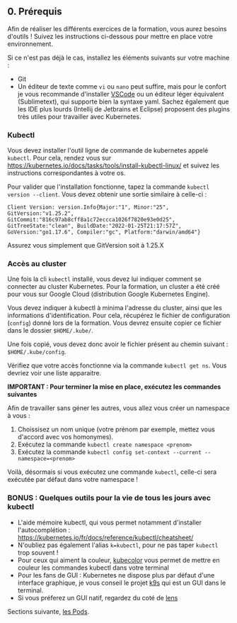 ## 0. Prérequis

Afin de réaliser les différents exercices de la formation, vous aurez besoins d'outils ! Suivez les instructions ci-dessous pour mettre en place votre environnement.

Si ce n'est pas déjà le cas, installez les éléments suivants sur votre machine :
* Git
* Un éditeur de texte comme `vi` ou `nano` peut suffire, mais pour le confort je vous recommande d'installer [VSCode](https://code.visualstudio.com/) ou un éditeur léger équivalent (Sublimetext), qui supporte bien la syntaxe yaml. Sachez également que les IDE plus lourds (Intellij de Jetbrains et Eclipse) proposent des plugins très utiles pour travailler avec Kubernetes.

### Kubectl

Vous devez installer l'outil ligne de commande de kubernetes appelé `kubectl`. Pour cela, rendez vous sur https://kubernetes.io/docs/tasks/tools/install-kubectl-linux/ et suivez les instructions correspondantes à votre os.

Pour valider que l'installation fonctionne, tapez la commande `kubectl version --client`. Vous devez obtenir une sortie similaire à celle-ci :

```
Client Version: version.Info{Major:"1", Minor:"25", GitVersion:"v1.25.2", GitCommit:"816c97ab8cff8a1c72eccca1026f7820e93e0d25", GitTreeState:"clean", BuildDate:"2022-01-25T21:17:57Z", GoVersion:"go1.17.6", Compiler:"gc", Platform:"darwin/amd64"}
```

Assurez vous simplement que GitVersion soit à 1.25.X

### Accès au cluster

Une fois la cli `kubectl` installé, vous devez lui indiquer comment se connecter au cluster Kubernetes. Pour la formation, un cluster a été créé pour vous sur Google Cloud (distribution Google Kubernetes Engine).

Vous devez indiquer à kubectl à minima l'adresse du cluster, ainsi que les informations d'identification. Pour cela, récupérez le fichier de configuration (`config`) donné lors de la formation. Vous devrez ensuite copier ce fichier dans le dossier `$HOME/.kube/`. 

Une fois copié, vous devez donc avoir le fichier présent au chemin suivant : `$HOME/.kube/config`.

Vérifiez que votre accès fonctionne via la commande `kubectl get ns`. Vous devriez voir une liste apparaitre.

**IMPORTANT : Pour terminer la mise en place, exécutez les commandes suivantes**

Afin de travailler sans géner les autres, vous allez vous créer un namespace à vous :

1. Choissisez un nom unique (votre prénom par exemple, mettez vous d'accord avec vos homonymes).
2. Exécutez la commande `kubectl create namespace <prenom>`
3. Exécutez la commande `kubectl config set-context --current --namespace=<prenom>`

Voilà, désormais si vous exécutez une commande `kubectl`, celle-ci sera exécutée par défaut dans votre namespace !

### BONUS : Quelques outils pour la vie de tous les jours avec kubectl

* L'aide mémoire kubectl, qui vous permet notamment d'installer l'autocomplétion : https://kubernetes.io/fr/docs/reference/kubectl/cheatsheet/
* N'oubliez pas également l'alias `k=kubectl`, pour ne pas taper `kubectl` trop souvent !
* Pour ceux qui aiment la couleur, [kubecolor](https://github.com/hidetatz/kubecolor) vous permet de mettre en couleur les commandes kubectl dans votre terminal
* Pour les fans de GUI : Kubernetes ne dispose plus par défaut d'une interface graphique, je vous conseil le projet [k9s](https://k9scli.io/) qui est un GUI dans le terminal.
* Si vous préferez un GUI natif, regardez du coté de [lens](https://k8slens.dev/)

Sections suivante, [les Pods](1_pods.md).
